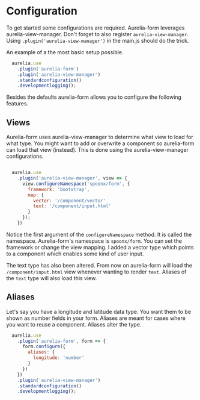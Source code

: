 # Configuration

To get started some configurations are required. Aurelia-form leverages
aurelia-view-manager. Don't forget to also register `aurelia-view-manager`.
Using `.plugin('aurelia-view-manager')` in the main.js should do the trick.

An example of a the most basic setup possible.

```js
  aurelia.use
    .plugin('aurelia-form')
    .plugin('aurelia-view-manager')
    .standardconfiguration()
    .developmentlogging();
```

Besides the defaults aurelia-form allows you to configure the following
features.

## Views

Aurelia-form uses aurelia-view-manager to determine what view to load for what
type. You might want to add or overwrite a component so aurelia-form can load
that view (instead). This is done using the aurelia-view-manager
configurations.

```js

  aurelia.use
    .plugin('aurelia-view-manager', view => {
      view.configureNamespace('spoonx/form', {
        framework: 'bootstrap',
        map: {
          vector: '/component/vector'
          text: '/component/input.html'
        }
      });
    })

```

Notice the first argument of the `configureNamespace` method. It is called the
namespace. Aurelia-form's namespace is `spoonx/form`. You can set the framework
or change the view mapping. I added a vector type which points to a component
which enables some kind of user input.

The text type has also been altered. From now on aurelia-form will load the
`/component/input.html` view whenever wanting to render `text`. Aliases of the
`text` type will also load this view.

## Aliases

Let's say you have a longitude and latitude data type. You want them to be
shown as number fields in your form. Aliases are meant for cases where you want
to reuse a component. Aliases alter the type.

```js
  aurelia.use
    .plugin('aurelia-form', form => {
      form.configure({
        aliases: {
          longitude: 'number'
        }
      })
    })
    .plugin('aurelia-view-manager')
    .standardconfiguration()
    .developmentlogging();
```
